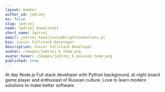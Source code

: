 ```yaml
---
layout: member
author_id: jedrzej
ex: false
slug: jedrzej
name: Jędrzej Kowaliński
short_name: Jędrzej
email: jedrzej.kowalinski@brightinventions.pl
bio: Junior Fullstack Developer
description: Junior Fullstack Developer
avatar: /images/jedrzej_k_team.png
avatar_hover: /images/jedrzej_k_passion_team.png
published: true
---
```

At day Node.js Full stack developer with Python background, at night board game player and enthusiast of Russian culture. Love to learn modern solutions to make better software.